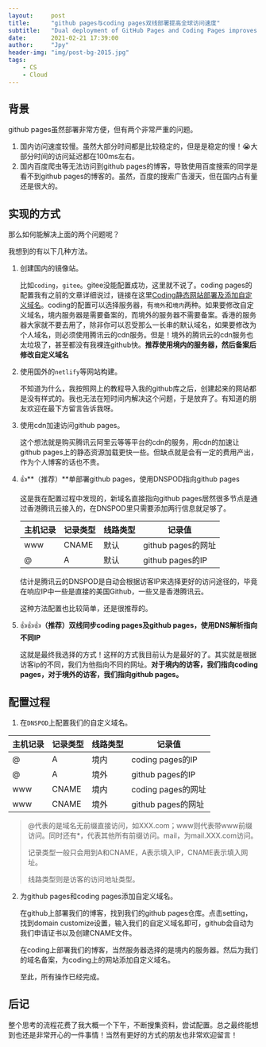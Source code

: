 ```yaml
---
layout:     post
title:      "github pages与coding pages双线部署提高全球访问速度"
subtitle:   "Dual deployment of GitHub Pages and Coding Pages improves global access speed"
date:       2021-02-21 17:39:00
author:     "Jpy"
header-img: "img/post-bg-2015.jpg"
tags:
    - CS	
    - Cloud
---
```


## 背景

github pages虽然部署非常方便，但有两个非常严重的问题。

1. 国内访问速度较慢。虽然大部分时间都是比较稳定的，但是是稳定的慢！😭大部分时间的访问延迟都在100ms左右。
2. 国内百度爬虫等无法访问到github pages的博客，导致使用百度搜索的同学是看不到github pages的博客的。虽然，百度的搜索广告漫天，但在国内占有量还是很大的。

## 实现的方式

那么如何能解决上面的两个问题呢？

我想到的有以下几种方法。

1. 创建国内的镜像站。

   比如`coding`，`gitee`。gitee没能配置成功，这里就不说了。coding pages的配置我有之前的文章详细说过，链接在这里[Coding静态网站部署及添加自定义域名](https://jiapy.space/2021/02/20/Coding%E9%9D%99%E6%80%81%E7%BD%91%E7%AB%99%E9%83%A8%E7%BD%B2%E5%8F%8A%E6%B7%BB%E5%8A%A0%E8%87%AA%E5%AE%9A%E4%B9%89%E5%9F%9F%E5%90%8D/)。coding的配置可以选择服务器，有`境外`和`境内`两种。如果要修改自定义域名，境内服务器是需要备案的，而境外的服务器不需要备案。香港的服务器大家就不要去用了，除非你可以忍受那么一长串的默认域名，如果要修改为个人域名，则必须使用腾讯云的cdn服务。但是！境外的腾讯云的cdn服务也太垃圾了，甚至都没有我裸连github快。**推荐使用境内的服务器，然后备案后修改自定义域名**

2. 使用国外的`netlify`等网站构建。

   不知道为什么，我按照网上的教程导入我的github库之后，创建起来的网站都是没有样式的。我也无法在短时间内解决这个问题，于是放弃了。有知道的朋友欢迎在最下方留言告诉我呀。

3. 使用cdn加速访问github pages。

   这个想法就是购买腾讯云阿里云等等平台的cdn的服务，用cdn的加速让github pages上的静态资源加载更快一些。但缺点就是会有一定的费用产出，作为个人博客的话也不贵。

4. 👍**（推荐）**单部署github pages，使用DNSPOD指向github pages

   这是我在配置过程中发现的，新域名直接指向github pages居然很多节点是通过香港腾讯云接入的，在DNSPOD里只需要添加两行信息就足够了。

   | 主机记录 | 记录类型 | 线路类型 | 记录值             |
   | -------- | -------- | -------- | ------------------ |
   | www      | CNAME    | 默认     | github pages的网址 |
   | @        | A        | 默认     | github pages的IP   |

   估计是腾讯云的DNSPOD是自动会根据访客IP来选择更好的访问途径的，毕竟在响应IP中一些是直接的美国Github，一些又是香港腾讯云。

   这种方法配置也比较简单，还是很推荐的。

5. 👍👍👍**（推荐）双线同步coding pages及github pages，使用DNS解析指向不同IP**

   这就是最终我选择的方式！这样的方式我目前认为是最好的了。其实就是根据访客ip的不同，我们为他指向不同的网址。**对于境内的访客，我们指向coding pages，对于境外的访客，我们指向github pages。**

## 配置过程

1. 在`DNSPOD`上配置我们的自定义域名。

| 主机记录 | 记录类型 | 线路类型 | 记录值             |
| -------- | -------- | -------- | ------------------ |
| @        | A        | 境内     | coding pages的IP   |
| @        | A        | 境外     | github pages的IP   |
| www      | CNAME    | 境内     | coding pages的网址 |
| www      | CNAME    | 境外     | github pages的网址 |

> @代表的是域名无前缀直接访问，如XXX.com；www则代表带www前缀访问。同时还有*，代表其他所有前缀访问。mail，为mail.XXX.com访问。
>
> 记录类型一般只会用到A和CNAME，A表示填入IP，CNAME表示填入网址。
>
> 线路类型则是访客的访问地址类型。

2. 为github pages和coding pages添加自定义域名。

   在github上部署我们的博客，找到我们的github pages仓库。点击setting，找到domain customize设置，输入我们的自定义域名即可，github会自动为我们申请证书以及创建CNAME文件。

   在coding上部署我们的博客，当然服务器选择的是境内的服务器。然后为我们的域名备案，为coding上的网站添加自定义域名。

   至此，所有操作已经完成。

## 后记

整个思考的流程花费了我大概一个下午，不断搜集资料，尝试配置。总之最终能想到也还是非常开心的一件事情！当然有更好的方式的朋友也非常欢迎留言！

